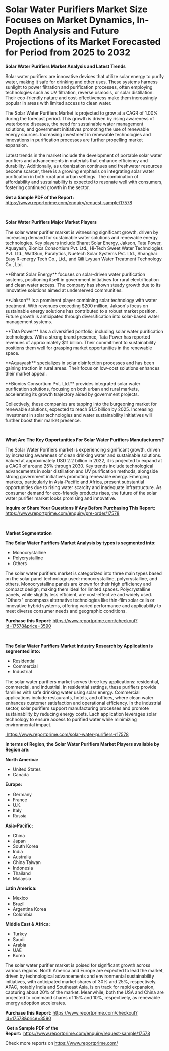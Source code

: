 <p><h1>Solar Water Purifiers Market Size Focuses on Market Dynamics, In-Depth Analysis and Future Projections of its Market Forecasted for Period from 2025 to 2032</h1></p><p><strong>Solar Water Purifiers Market Analysis and Latest Trends</strong></p>
<p><p>Solar water purifiers are innovative devices that utilize solar energy to purify water, making it safe for drinking and other uses. These systems harness sunlight to power filtration and purification processes, often employing technologies such as UV filtration, reverse osmosis, or solar distillation. Their eco-friendly nature and cost-effectiveness make them increasingly popular in areas with limited access to clean water.</p><p>The Solar Water Purifiers Market is projected to grow at a CAGR of 1.00% during the forecast period. This growth is driven by rising awareness of waterborne diseases, the need for sustainable water management solutions, and government initiatives promoting the use of renewable energy sources. Increasing investment in renewable technologies and innovations in purification processes are further propelling market expansion.</p><p>Latest trends in the market include the development of portable solar water purifiers and advancements in materials that enhance efficiency and durability. Additionally, as urbanization continues and freshwater resources become scarcer, there is a growing emphasis on integrating solar water purification in both rural and urban settings. The combination of affordability and sustainability is expected to resonate well with consumers, fostering continued growth in the sector.</p></p>
<p><strong>Get a Sample PDF of the Report:&nbsp;</strong> <a href="https://www.reportprime.com/enquiry/request-sample/17578?utm_campaign=2930&utm_medium=2&utm_source=Github&utm_content=ia&utm_term=18032025&utm_id=solar-water-purifiers">https://www.reportprime.com/enquiry/request-sample/17578</a></p>
<p>&nbsp;</p>
<p><strong>Solar Water Purifiers Major Market Players</strong></p>
<p><p>The solar water purifier market is witnessing significant growth, driven by increasing demand for sustainable water solutions and renewable energy technologies. Key players include Bharat Solar Energy, Jakson, Tata Power, Aquayash, Bionics Consortium Pvt. Ltd., Hi-Tech Sweet Water Technologies Pvt. Ltd., WattSun, Puralytics, Nuetech Solar Systems Pvt. Ltd., Shanghai Easy R-energy Tech Co., Ltd., and Qili Lvyuan Water Treatment Technology Co., Ltd.</p><p>**Bharat Solar Energy** focuses on solar-driven water purification systems, positioning itself in government initiatives for rural electrification and clean water access. The company has shown steady growth due to its innovative solutions aimed at underserved communities.</p><p>**Jakson** is a prominent player combining solar technology with water treatment. With revenues exceeding $200 million, Jakson's focus on sustainable energy solutions has contributed to a robust market position. Future growth is anticipated through diversification into solar-based water management systems.</p><p>**Tata Power** has a diversified portfolio, including solar water purification technologies. With a strong brand presence, Tata Power has reported revenues of approximately $11 billion. Their commitment to sustainability positions them well for grasping market opportunities in the renewable space.</p><p>**Aquayash** specializes in solar disinfection processes and has been gaining traction in rural areas. Their focus on low-cost solutions enhances their market appeal.</p><p>**Bionics Consortium Pvt. Ltd.** provides integrated solar water purification solutions, focusing on both urban and rural markets, accelerating its growth trajectory aided by government projects.</p><p>Collectively, these companies are tapping into the burgeoning market for renewable solutions, expected to reach $1.5 billion by 2025. Increasing investment in solar technologies and water sustainability initiatives will further boost their market presence.</p></p>
<p>&nbsp;</p>
<p><strong>What Are The Key Opportunities For Solar Water Purifiers Manufacturers?</strong></p>
<p><p>The Solar Water Purifiers market is experiencing significant growth, driven by increasing awareness of clean drinking water and sustainable solutions. Valued at approximately USD 2.2 billion in 2022, it is projected to expand at a CAGR of around 25% through 2030. Key trends include technological advancements in solar distillation and UV purification methods, alongside strong government initiatives promoting renewable energy. Emerging markets, particularly in Asia-Pacific and Africa, present substantial opportunities due to rising water scarcity and inadequate infrastructure. As consumer demand for eco-friendly products rises, the future of the solar water purifier market looks promising and innovative.</p></p>
<p><strong>Inquire or Share Your Questions If Any Before Purchasing This Report:</strong> <a href="https://www.reportprime.com/enquiry/pre-order/17578?utm_campaign=2930&utm_medium=2&utm_source=Github&utm_content=ia&utm_term=18032025&utm_id=solar-water-purifiers">https://www.reportprime.com/enquiry/pre-order/17578</a></p>
<p>&nbsp;</p>
<p><strong>Market Segmentation</strong></p>
<p><strong>The Solar Water Purifiers Market Analysis by types is segmented into:</strong></p>
<p><ul><li>Monocrystalline</li><li>Polycrystalline</li><li>Others</li></ul></p>
<p><p>The solar water purifiers market is categorized into three main types based on the solar panel technology used: monocrystalline, polycrystalline, and others. Monocrystalline panels are known for their high efficiency and compact design, making them ideal for limited spaces. Polycrystalline panels, while slightly less efficient, are cost-effective and widely used. "Others" encompass alternative technologies like thin-film solar cells or innovative hybrid systems, offering varied performance and applicability to meet diverse consumer needs and geographic conditions.</p></p>
<p><strong>Purchase this Report:&nbsp;</strong><a href="https://www.reportprime.com/checkout?id=17578&price=3590&utm_campaign=2930&utm_medium=2&utm_source=Github&utm_content=ia&utm_term=18032025&utm_id=solar-water-purifiers">https://www.reportprime.com/checkout?id=17578&price=3590</a></p>
<p>&nbsp;</p>
<p><strong>The Solar Water Purifiers Market Industry Research by Application is segmented into:</strong></p>
<p><ul><li>Residential</li><li>Commercial</li><li>Industrial</li></ul></p>
<p><p>The solar water purifiers market serves three key applications: residential, commercial, and industrial. In residential settings, these purifiers provide families with safe drinking water using solar energy. Commercial applications include restaurants, hotels, and offices, where clean water enhances customer satisfaction and operational efficiency. In the industrial sector, solar purifiers support manufacturing processes and promote sustainability by reducing energy costs. Each application leverages solar technology to ensure access to purified water while minimizing environmental impact.</p></p>
<p><a href="https://www.reportprime.com/solar-water-purifiers-r17578?utm_campaign=2930&utm_medium=2&utm_source=Github&utm_content=ia&utm_term=18032025&utm_id=solar-water-purifiers">&nbsp;https://www.reportprime.com/solar-water-purifiers-r17578</a></p>
<p><strong>In terms of Region, the Solar Water Purifiers Market Players available by Region are:</strong></p>
<p>
    <p> <strong> North America: </strong>
        <ul>
            <li>United States</li>
            <li>Canada</li>
        </ul>
        </p> 
    <p> <strong> Europe: </strong>
        <ul>
            <li>Germany</li>
            <li>France</li>
            <li>U.K.</li>
            <li>Italy</li>
            <li>Russia</li>
        </ul>
        </p> 
    <p> <strong> Asia-Pacific: </strong>
        <ul>
            <li>China</li>
            <li>Japan</li>
            <li>South Korea</li>
            <li>India</li>
            <li>Australia</li>
            <li>China Taiwan</li>
            <li>Indonesia</li>
            <li>Thailand</li>
            <li>Malaysia</li>
        </ul>
        </p> 
    <p> <strong> Latin America: </strong>
        <ul>
            <li>Mexico</li>
            <li>Brazil</li>
            <li>Argentina Korea</li>
            <li>Colombia</li>
        </ul>
        </p> 
    <p> <strong> Middle East & Africa: </strong>
        <ul>
            <li>Turkey</li>
            <li>Saudi</li>
            <li>Arabia</li>
            <li>UAE</li>
            <li>Korea</li>
        </ul>
    </p>
    </p>
<p><p>The solar water purifier market is poised for significant growth across various regions. North America and Europe are expected to lead the market, driven by technological advancements and environmental sustainability initiatives, with anticipated market shares of 30% and 25%, respectively. APAC, notably India and Southeast Asia, is on track for rapid expansion, capturing about 20% of the market. Meanwhile, both the USA and China are projected to command shares of 15% and 10%, respectively, as renewable energy adoption accelerates.</p></p>
<p><strong>Purchase this Report: </strong><a href="https://www.reportprime.com/checkout?id=17578&price=3590&utm_campaign=2930&utm_medium=2&utm_source=Github&utm_content=ia&utm_term=18032025&utm_id=solar-water-purifiers">https://www.reportprime.com/checkout?id=17578&price=3590</a></p>
<p>&nbsp;<strong>Get a Sample PDF of the Report:&nbsp;&nbsp;</strong><a href="https://www.reportprime.com/enquiry/request-sample/17578?utm_campaign=2930&utm_medium=2&utm_source=Github&utm_content=ia&utm_term=18032025&utm_id=solar-water-purifiers">https://www.reportprime.com/enquiry/request-sample/17578</a></p>
<p><strong></strong></p>
<p>Check more reports on <a href="https://www.reportprime.com/?utm_campaign=2930&utm_medium=2&utm_source=Github&utm_content=ia&utm_term=18032025&utm_id=solar-water-purifiers">https://www.reportprime.com/</a></p>